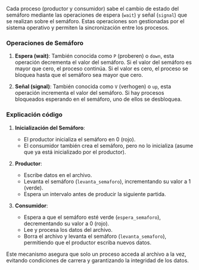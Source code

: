Cada proceso (productor y consumidor) sabe el cambio de estado del semáforo mediante las operaciones de espera (`wait`) y señal (`signal`) que se realizan sobre el semáforo. Estas operaciones son gestionadas por el sistema operativo y permiten la sincronización entre los procesos.

### Operaciones de Semáforo

1. **Espera (wait)**: También conocida como `P` (proberen) o `down`, esta operación decrementa el valor del semáforo. Si el valor del semáforo es mayor que cero, el proceso continúa. Si el valor es cero, el proceso se bloquea hasta que el semáforo sea mayor que cero.

2. **Señal (signal)**: También conocida como `V` (verhogen) o `up`, esta operación incrementa el valor del semáforo. Si hay procesos bloqueados esperando en el semáforo, uno de ellos se desbloquea.

### Explicación código

1. **Inicialización del Semáforo**:
    - El productor inicializa el semáforo en 0 (rojo).
    - El consumidor también crea el semáforo, pero no lo inicializa (asume que ya está inicializado por el productor).

2. **Productor**:
    - Escribe datos en el archivo.
    - Levanta el semáforo (`levanta_semaforo`), incrementando su valor a 1 (verde).
    - Espera un intervalo antes de producir la siguiente partida.

3. **Consumidor**:
    - Espera a que el semáforo esté verde (`espera_semaforo`), decrementando su valor a 0 (rojo).
    - Lee y procesa los datos del archivo.
    - Borra el archivo y levanta el semáforo (`levanta_semaforo`), permitiendo que el productor escriba nuevos datos.

Este mecanismo asegura que solo un proceso acceda al archivo a la vez, evitando condiciones de carrera y garantizando la integridad de los datos.
